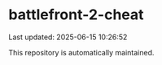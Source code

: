 # battlefront-2-cheat

Last updated: 2025-06-15 10:26:52

This repository is automatically maintained.
